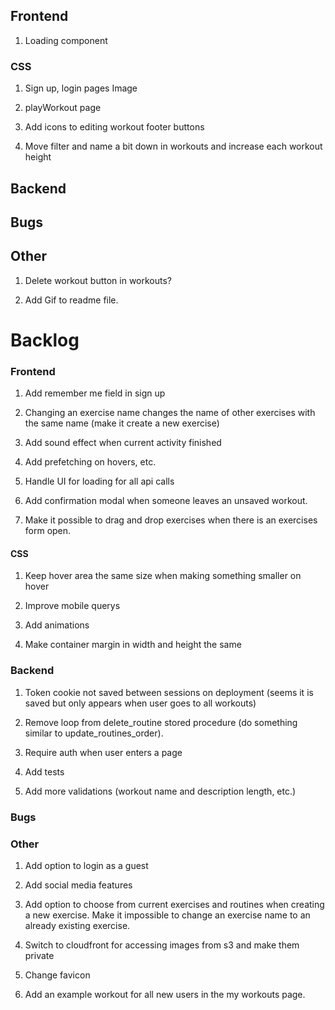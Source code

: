 ## Frontend

1. Loading component

### CSS

1. Sign up, login pages Image

2. playWorkout page

3. Add icons to editing workout footer buttons

4. Move filter and name a bit down in workouts and increase each workout height

## Backend

## Bugs

## Other

1. Delete workout button in workouts?

2. Add Gif to readme file.

# Backlog

### Frontend

1. Add remember me field in sign up

2. Changing an exercise name changes the name of other exercises with the same name (make it create a new exercise)

3. Add sound effect when current activity finished

4. Add prefetching on hovers, etc.

5. Handle UI for loading for all api calls

6. Add confirmation modal when someone leaves an unsaved workout.

7. Make it possible to drag and drop exercises when there is an exercises form open.

#### CSS

1. Keep hover area the same size when making something smaller on hover

2. Improve mobile querys

3. Add animations

4. Make container margin in width and height the same

### Backend

1. Token cookie not saved between sessions on deployment (seems it is saved but only appears when user goes to all workouts)

2. Remove loop from delete_routine stored procedure (do something similar to update_routines_order).

3. Require auth when user enters a page

4. Add tests

5. Add more validations (workout name and description length, etc.)

### Bugs

### Other

1. Add option to login as a guest

2. Add social media features

3. Add option to choose from current exercises and routines when creating a new exercise.
   Make it impossible to change an exercise name to an already existing exercise.

4. Switch to cloudfront for accessing images from s3 and make them private

5. Change favicon

6. Add an example workout for all new users in the my workouts page.
